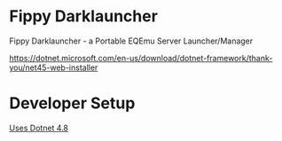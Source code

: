# Fippy Darklauncher
Fippy Darklauncher - a Portable EQEmu Server Launcher/Manager

https://dotnet.microsoft.com/en-us/download/dotnet-framework/thank-you/net45-web-installer


# Developer Setup

[Uses Dotnet 4.8](https://dotnet.microsoft.com/en-us/download/dotnet-framework/thank-you/net48-developer-pack-offline-installer)